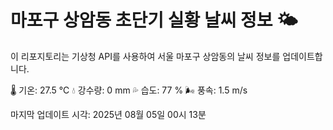
# 마포구 상암동 초단기 실황 날씨 정보 🌤️

이 리포지토리는 기상청 API를 사용하여 서울 마포구 상암동의 날씨 정보를 업데이트합니다. 

🌡️ 기온: 27.5 ℃
💧 강수량: 0 mm
💦 습도: 77 %
🌬️ 풍속: 1.5 m/s

마지막 업데이트 시각: 2025년 08월 05일 00시 13분    
